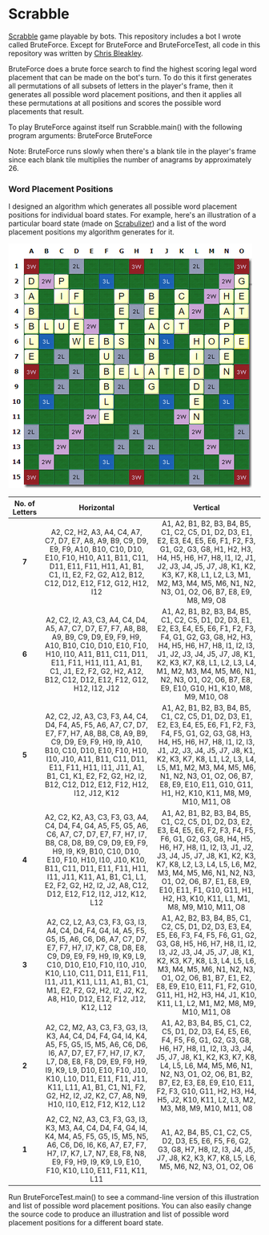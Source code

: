 # Scrabble
[Scrabble](https://en.wikipedia.org/wiki/Scrabble) game playable by bots. This repository includes a bot I wrote called BruteForce. Except for BruteForce and BruteForceTest, all code in this repository was written by [Chris Bleakley](https://people.ucd.ie/chris.bleakley).

BruteForce does a brute force search to find the highest scoring legal word placement that can be made on the bot's turn. To do this it first generates all permutations of all subsets of letters in the player's frame, then it generates all possible word placement positions, and then it applies all these permutations at all positions and scores the possible word placements that result.

To play BruteForce against itself run Scrabble.main() with the following program arguments: BruteForce BruteForce

Note: BruteForce runs slowly when there's a blank tile in the player's frame since each blank tile multiplies the number of anagrams by approximately 26.

### Word Placement Positions
I designed an algorithm which generates all possible word placement positions for individual board states. For example, here's an illustration of a particular board state (made on [Scrabulizer](https://www.scrabulizer.com/)) and a list of the word placement positions my algorithm generates for it.

<img src="exampleboardstate.PNG" />

| No. of Letters | Horizontal | Vertical |
| :---: | :---: | :---: |
| **7** | A2, C2, H2, A3, A4, C4, A7, C7, D7, E7, A8, A9, B9, C9, D9, E9, F9, A10, B10, C10, D10, E10, F10, H10, A11, B11, C11, D11, E11, F11, H11, A1, B1, C1, I1, E2, F2, G2, A12, B12, C12, D12, E12, F12, G12, H12, I12 | A1, A2, B1, B2, B3, B4, B5, C1, C2, C5, D1, D2, D3, E1, E2, E3, E4, E5, E6, F1, F2, F3, G1, G2, G3, G8, H1, H2, H3, H4, H5, H6, H7, H8, I1, I2, J1, J2, J3, J4, J5, J7, J8, K1, K2, K3, K7, K8, L1, L2, L3, M1, M2, M3, M4, M5, M6, N1, N2, N3, O1, O2, O6, B7, E8, E9, M8, M9, O8 |
| **6** | A2, C2, I2, A3, C3, A4, C4, D4, A5, A7, C7, D7, E7, F7, A8, B8, A9, B9, C9, D9, E9, F9, H9, A10, B10, C10, D10, E10, F10, H10, I10, A11, B11, C11, D11, E11, F11, H11, I11, A1, B1, C1, J1, E2, F2, G2, H2, A12, B12, C12, D12, E12, F12, G12, H12, I12, J12 | A1, A2, B1, B2, B3, B4, B5, C1, C2, C5, D1, D2, D3, E1, E2, E3, E4, E5, E6, F1, F2, F3, F4, G1, G2, G3, G8, H2, H3, H4, H5, H6, H7, H8, I1, I2, I3, J1, J2, J3, J4, J5, J7, J8, K1, K2, K3, K7, K8, L1, L2, L3, L4, M1, M2, M3, M4, M5, M6, N1, N2, N3, O1, O2, O6, B7, E8, E9, E10, G10, H1, K10, M8, M9, M10, O8 |
| **5** | A2, C2, J2, A3, C3, F3, A4, C4, D4, F4, A5, F5, A6, A7, C7, D7, E7, F7, H7, A8, B8, C8, A9, B9, C9, D9, E9, F9, H9, I9, A10, B10, C10, D10, E10, F10, H10, I10, J10, A11, B11, C11, D11, E11, F11, H11, I11, J11, A1, B1, C1, K1, E2, F2, G2, H2, I2, B12, C12, D12, E12, F12, H12, I12, J12, K12 | A1, A2, B1, B2, B3, B4, B5, C1, C2, C5, D1, D2, D3, E1, E2, E3, E4, E5, E6, F1, F2, F3, F4, F5, G1, G2, G3, G8, H3, H4, H5, H6, H7, H8, I1, I2, I3, J1, J2, J3, J4, J5, J7, J8, K1, K2, K3, K7, K8, L1, L2, L3, L4, L5, M1, M2, M3, M4, M5, M6, N1, N2, N3, O1, O2, O6, B7, E8, E9, E10, E11, G10, G11, H1, H2, K10, K11, M8, M9, M10, M11, O8 |
| **4** | A2, C2, K2, A3, C3, F3, G3, A4, C4, D4, F4, G4, A5, F5, G5, A6, C6, A7, C7, D7, E7, F7, H7, I7, B8, C8, D8, B9, C9, D9, E9, F9, H9, I9, K9, B10, C10, D10, E10, F10, H10, I10, J10, K10, B11, C11, D11, E11, F11, H11, I11, J11, K11, A1, B1, C1, L1, E2, F2, G2, H2, I2, J2, A8, C12, D12, E12, F12, I12, J12, K12, L12 | A1, A2, B1, B2, B3, B4, B5, C1, C2, C5, D1, D2, D3, E2, E3, E4, E5, E6, F2, F3, F4, F5, F6, G1, G2, G3, G8, H4, H5, H6, H7, H8, I1, I2, I3, J1, J2, J3, J4, J5, J7, J8, K1, K2, K3, K7, K8, L2, L3, L4, L5, L6, M2, M3, M4, M5, M6, N1, N2, N3, O1, O2, O6, B7, E1, E8, E9, E10, E11, F1, G10, G11, H1, H2, H3, K10, K11, L1, M1, M8, M9, M10, M11, O8 |
| **3** | A2, C2, L2, A3, C3, F3, G3, I3, A4, C4, D4, F4, G4, I4, A5, F5, G5, I5, A6, C6, D6, A7, C7, D7, E7, F7, H7, I7, K7, C8, D8, E8, C9, D9, E9, F9, H9, I9, K9, L9, C10, D10, E10, F10, I10, J10, K10, L10, C11, D11, E11, F11, I11, J11, K11, L11, A1, B1, C1, M1, E2, F2, G2, H2, I2, J2, K2, A8, H10, D12, E12, F12, J12, K12, L12 | A1, A2, B2, B3, B4, B5, C1, C2, C5, D1, D2, D3, E3, E4, E5, E6, F3, F4, F5, F6, G1, G2, G3, G8, H5, H6, H7, H8, I1, I2, I3, J2, J3, J4, J5, J7, J8, K1, K2, K3, K7, K8, L3, L4, L5, L6, M3, M4, M5, M6, N1, N2, N3, O1, O2, O6, B1, B7, E1, E2, E8, E9, E10, E11, F1, F2, G10, G11, H1, H2, H3, H4, J1, K10, K11, L1, L2, M1, M2, M8, M9, M10, M11, O8 |
| **2** | A2, C2, M2, A3, C3, F3, G3, I3, K3, A4, C4, D4, F4, G4, I4, K4, A5, F5, G5, I5, M5, A6, C6, D6, I6, A7, D7, E7, F7, H7, I7, K7, L7, D8, E8, F8, D9, E9, F9, H9, I9, K9, L9, D10, E10, F10, J10, K10, L10, D11, E11, F11, J11, K11, L11, A1, B1, C1, N1, F2, G2, H2, I2, J2, K2, C7, A8, N9, H10, I10, E12, F12, K12, L12 | A1, A2, B3, B4, B5, C1, C2, C5, D1, D2, D3, E4, E5, E6, F4, F5, F6, G1, G2, G3, G8, H6, H7, H8, I1, I2, I3, J3, J4, J5, J7, J8, K1, K2, K3, K7, K8, L4, L5, L6, M4, M5, M6, N1, N2, N3, O1, O2, O6, B1, B2, B7, E2, E3, E8, E9, E10, E11, F2, F3, G10, G11, H2, H3, H4, H5, J2, K10, K11, L2, L3, M2, M3, M8, M9, M10, M11, O8 |
| **1** | A2, C2, N2, A3, C3, F3, G3, I3, K3, M3, A4, C4, D4, F4, G4, I4, K4, M4, A5, F5, G5, I5, M5, N5, A6, C6, D6, I6, K6, A7, E7, F7, H7, I7, K7, L7, N7, E8, F8, N8, E9, F9, H9, I9, K9, L9, E10, F10, K10, L10, E11, F11, K11, L11 | A1, A2, B4, B5, C1, C2, C5, D2, D3, E5, E6, F5, F6, G2, G3, G8, H7, H8, I2, I3, J4, J5, J7, J8, K2, K3, K7, K8, L5, L6, M5, M6, N2, N3, O1, O2, O6 |

Run BruteForceTest.main() to see a command-line version of this illustration and list of possible word placement positions. You can also easily change the source code to produce an illustration and list of possible word placement positions for a different board state.
